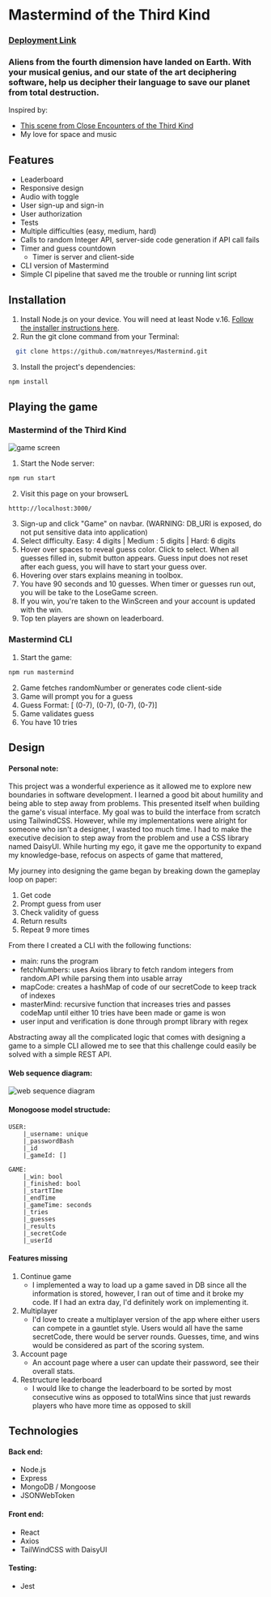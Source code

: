 # Mastermind of the Third Kind
### [Deployment Link](https://matnreyes-mastermind.fly.dev)

### Aliens from the fourth dimension have landed on Earth. With your musical genius, and our state of the art deciphering software, help us decipher their language to save our planet from total destruction.
Inspired by:
- [This scene from Close Encounters of the Third Kind](https://www.youtube.com/watch?v=wZj7gUIO-2k&t=57s)
- My love for space and music

## Features
- Leaderboard
- Responsive design
- Audio with toggle
- User sign-up and sign-in
- User authorization
- Tests
- Multiple difficulties (easy,  medium, hard)
- Calls to random Integer API, server-side code generation if API call fails
- Timer and guess countdown
    - Timer is server and client-side
- CLI version of Mastermind
- Simple CI pipeline that saved me the trouble or running lint script

## Installation
1. Install Node.js on your device. You will need at least Node v.16. [Follow the installer instructions here](https://nodejs.org/).
2. Run the git clone command from your Terminal:
``` bash
  git clone https://github.com/matnreyes/Mastermind.git
```
3. Install the project's dependencies:
```bash
npm install
```

## Playing the game
### Mastermind of the Third Kind
![game screen](https://i.ibb.co/GHrH5Jj/Screenshot-2023-01-10-at-12-20-23-AM.png)
1. Start the Node server:
``` bash
npm run start
```
2. Visit this page on your browserL
``` 
htttp://localhost:3000/
```
3. Sign-up and click "Game" on navbar. (WARNING: DB_URI is exposed, do not put sensitive data into application)
4. Select difficulty. Easy: 4 digits | Medium : 5 digits | Hard: 6 digits
5. Hover over spaces to reveal guess color. Click to select. When all guesses filled in, submit button appears. Guess input does not reset after each guess, you will have to start your guess over.
6. Hovering over stars explains meaning in toolbox.
7. You have 90 seconds and 10 guesses. When timer or guesses run out, you will be take to the LoseGame screen.
8. If you win, you're taken to the WinScreen and your account is updated with the win.
9. Top ten players are shown on leaderboard.


### Mastermind CLI
1. Start the game: 
``` bash
npm run mastermind
```
2. Game fetches randomNumber or generates code client-side
3. Game will prompt you for a guess
4. Guess Format: [ (0-7), (0-7), (0-7), (0-7)]
5. Game validates guess
6. You have 10 tries

## Design
#### Personal note: 
This project was a wonderful experience as it allowed me to explore new boundaries in software development. I learned a good bit about humility and being able to step away from problems. This presented itself when building the game's visual interface. My goal was to build the interface from scratch using TailwindCSS. However, while my implementations were alright for someone who isn't a designer, I wasted too much time. I had to make the executive decision to step away from the problem and use a CSS library named DaisyUI. While hurting my ego, it gave me the opportunity to expand my knowledge-base, refocus on aspects of game that mattered, 


My journey into designing the game began by breaking down the gameplay loop on paper:
1. Get code
2. Prompt guess from user
3. Check validity of guess
4. Return results
5. Repeat 9 more times

From there I created a CLI with the following functions:
- main: runs the program 
- fetchNumbers: uses Axios library to fetch random integers from random.API while parsing them into usable array
- mapCode: creates a hashMap of code of our secretCode to keep track of indexes
- masterMind: recursive function that increases tries and passes codeMap until either 10 tries have been made or game is won
- user input and verification is done through prompt library with regex

Abstracting away all the complicated logic that comes with designing a game to a simple CLI allowed me to see that this challenge could easily be solved with a simple REST API. 

#### Web sequence diagram:
![web sequence diagram](https://i.ibb.co/mywXChR/Screenshot-2023-01-10-at-1-31-57-AM.png)

#### Monogoose model structude:
``` tree
USER: 
    |_username: unique
    |_passwordBash
    |_id
    |_gameId: []

GAME:
    |_win: bool
    |_finished: bool
    |_startTIme
    |_endTime
    |_gameTime: seconds
    |_tries
    |_guesses
    |_results
    |_secretCode
    |_userId
```

#### Features missing
1. Continue game 
    - I implemented a way to load up a game saved in DB since all the information is stored, however, I ran out of time and it broke my code. If I had an extra day, I'd definitely work on implementing it. 
2. Multiplayer
    - I'd love to create a multiplayer version of the app where either users can compete in a gauntlet style. Users would all have the same secretCode, there would be server rounds. Guesses, time, and wins would be considered as part of the scoring system.
3. Account page
    - An account page where a user can update their password, see their overall stats. 
4. Restructure leaderboard
    - I would like to change the leaderboard to be sorted by most consecutive wins as opposed to totalWins since that just rewards players who have more time as opposed to skill


## Technologies
#### Back end:
- Node.js
- Express
- MongoDB / Mongoose
- JSONWebToken

#### Front end:
- React
- Axios
- TailWindCSS with DaisyUI

#### Testing:
- Jest

